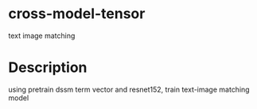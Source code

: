 # cross-model-tensor
text image matching

# Description
using pretrain dssm term vector and resnet152, train text-image matching model
